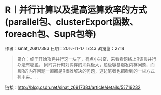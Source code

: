 # R︱并行计算以及提高运算效率的方式(parallel包、clusterExport函数、foreach包、SupR包等)
作者：sinat_26917383
日期：2016-11-17 18:43
浏览量：2714
> 简介：终于开始攻克并行这一块了，有点小兴奋，来看看网络上R语言并行办法有哪些。 同时并行时对内存的消耗极大，超级容易爆发内存问题，而且R的内存问题一直都是R很难解决的问题，这边笔者也把看到的一些方式列出来。...

 链接：http://blog.csdn.net/sinat_26917383/article/details/52719232
